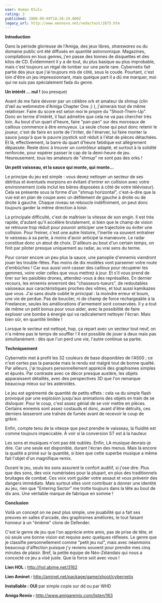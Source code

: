 ```yaml
---
user: Human Ktulu
rating: 3
published: 2008-09-09T18:28:19.000Z
legacy_url: http://www.emunova.net/veda/test/2875.htm
---
```

**Introduction**  

  

Dans la période glorieuse de l'Amiga, des jeux libres, _sharewares_ ou du domaine public ont été diffusés en quantité astronomique. Magazines, compilations en tous genres, j'en passe des tonnes de disquettes et des kilos de CD. Évidemment il y a de tout, du plus basique au plus improbable, mais c'est toujours un régal de tomber sur une perle rare. Cybernetix fait partie des jeux que j'ai toujours mis de côté, sous le coude. Pourtant, c'est loin d'être un jeu impressionnant, mais quelque part il a dû me marquer, moi qui ne suis pas spécialement fada du genre.  

  

  

**Un intérêt ... nul !** (ou presque)  

  

Avant de me faire dévorer par un célèbre ork et amateur de shmup (clin d'œil au webmestre d'Amiga Chapter One ;) ), j'aimerais tout de même relativiser. Faire du score est selon moi le propre du "Shoot-Them-Up". Donc en terme d'intérêt, il faut admettre que cela ne va pas chercher très loin. Au bout d'un quart d'heure, faire "pan-pan" sur des morceaux de cailloux commence à être ennuyeux. La seule chose qui peut donc retenir le joueur, c'est de faire en sorte de l'irriter, de l'énerver, lui faire monter la sauce jusqu'à que le pauvre joystick soit réduit à l'état de pièces détachées. Et là, effectivement, la barre du quart d'heure fatidique est allègrement dépassée. Reste donc à trouver un contrôleur adapté, et surtout à la solidité renforcée, pour espérer passer le cap de la demi-heure de jeu. Heureusement, tous les amateurs de "shmup" ne sont pas des orks !  

  

  

**Un petit vaisseau, et la sauce qui monte, qui monte...**  

  

Le principe du jeu est simple : vous devez nettoyer un secteur de ses détritus et éventuels morpions en évitant d'entrer en collision avec votre environnement (cela inclut les bières disposées à côté de votre téléviseur). Cela se présente sous la forme d'un "shmup horizontal", c'est-à-dire que la vue est en plan de coupe avec un défilement de gauche à droite ou de droite à gauche. Chaque niveau se reboucle indéfiniment, on peut donc toujours garder la même direction à loisir.  

  

La principale difficulté, c'est de maîtriser la vitesse de son engin. Il est très rapide, d'autant qu'il accélère brutalement, si bien que le champ de vision se retrouve trop réduit pour pouvoir anticiper une trajectoire ou éviter une collision. Pour freiner, c'est une autre histoire, l'inertie va souvent entraîner le vaisseau à sa perte, à moins d'avoir anticipé la manœuvre. Le radar constitue donc un atout de choix. D'ailleurs au bout d'un certain temps, on finit par piloter presque uniquement au radar, au vrai sens du terme.  

  

Pour corser encore un peu plus la sauce, une panoplie d'ennemis viendront jouer les trouble-fêtes. Pas moins de dix modèles vont parsemer votre route d'embûches ! Car eux aussi vont casser des cailloux pour récupérer les gemmes, voire voler celles que vous mettrez à jour. Et s'il vous prend de tirer sur les paisibles drones, attendez-vous à des représailles. En dernier recours, les ennemis enverront des "chasseurs-tueurs", de redoutables vaisseaux aux caractéristiques proches des vôtres, et tout aussi kamikazes que vous. J'ai sans doute oublié le principal : la moindre erreur et boum, une vie de perdue. Pas de bouclier, ni de champ de force rechargeable à la Freelancer, seules les améliorations d'armement sont conservées. Il y a tout de même un petit bonus pour vous aider, avec la possibilité de faire exploser une bombe à énergie qui va radicalement nettoyer l'écran. Mais bien sûr, en quantité limitée !  

  

Lorsque le secteur est nettoyé, hop, ça repart avec un secteur tout neuf, on n'a même pas le temps de souffler ! Il est possible de jouer à deux mais pas simultanément : dès que l'un perd une vie, l'autre continue sa partie.  

  

  

**Techniquement**  

  

Cybernetix met à profit les 32 couleurs de base disponibles de l'A500 ; ce n'est certes pas la panacée mais le rendu est malgré tout de bonne qualité. Par ailleurs, j'ai toujours personnellement apprécié des graphismes simples et épurés. Par contraste avec ce décor presque austère, les objets apparaissent détaillés, avec des perspectives 3D que l'on remarque beaucoup mieux sur les astéroïdes.  

  

Le jeu est agrémenté de quantité de petits effets : cela va du simple flash provoqué par une explosion jusqu'aux animations des objets en train de se disloquer. Pour le coup, c'est assez génial de se voir mettre en pièces. Certains ennemis sont assez costauds et donc, avant d'être détruits, ces derniers laisseront une traînée de fumée avant de recevoir le coup de grâce.  

  

Enfin, compte tenu de la vitesse que peut prendre le vaisseau, la fluidité est comme toujours impeccable. À voir si la conversion ST est à la hauteur.  

  

Les sons et musiques n'ont pas été oubliés. Enfin, LA musique devrais-je dire. Car une seule est disponible, durant l'écran des menus. Mais là encore la qualité a primé sur la quantité, si bien que cette superbe musique a même fait l'objet d'un magnifique remix.  

  

Durant le jeu, seuls les sons assurent le confort auditif, si j'ose dire. Plus que des sons, des voix numérisées pour la plupart, en plus des traditionnels bruitages de combat. Ces voix vont guider votre assaut et vous prévenir des dangers immédiats. Mais surtout elles vont contribuer à donner une identité au jeu, rien que "Entering Sector" me trotte toujours dans la tête au bout de dix ans. Une véritable marque de fabrique en somme !  

  

  

**Conclusion**  

  

Voilà un concept on ne peut plus simple, une jouabilité qui a fait ses preuves en salles d'arcade, des graphismes améliorés, le tout faisant honneur à un "énième" clone de Defender.  

  

C'est le genre de jeu que l'on apprécie entre amis, pas de prise de tête, et où seule une bonne vision est requise avec quelques réflexes. Le genre que je classifie personnellement comme "petit jeu nul", mais avec néanmoins beaucoup d'affection puisque j'y reviens souvent pour prendre mes cinq minutes de plaisir. Bref, la petite équipe de Néo-Zélandais qui nous a concocté ce jeu a visé juste. Que la force soit avec vous !  

  

  

**Lien HOL :** http://hol.abime.net/3162  

  

**Lien Aminet :** http://aminet.net/package/game/shoot/cybernetix  

  

**Installable : OUI** par simple copie sur dd ou par WHD  

  

**Amiga Remix :** http://www.amigaremix.com/listen/163